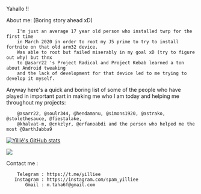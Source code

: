 Yahallo !!

About me:
        (Boring story ahead xD)

        I'm just an average 17 year old person who installed twrp for the first time 
        in March 2020 in order to root my J5 prime to try to install fortnite on that old arm32 device.
        Was able to root but failed miserably in my goal xD (try to figure out why) but thnx 
        to @asarr22 's Project Radical and Project Kebab learned a ton about Android tweaking 
        and the lack of development for that device led to me trying to develop it myself. 


Anyway here's a quick and boring list of some of the people who have 
played in important part in making me who I am today
and helping me throughout my projects:
 


        @asarr22, @soulr344, @hendamanu, @simons1920, @astrako, @stolethesauce, @fiestalake,
        @khalvat-m, @cnkzlyr, @erfanoabdi and the person who helped me the most @DarthJabba9
 
    
     
[![Yillié's GitHub stats](https://github-readme-stats.vercel.app/api?username=yilliee)](https://github.com/anuraghazra/github-readme-stats)

![](https://komarev.com/ghpvc/?username=yilliee)


Contact me :

        Telegram : https://t.me/yilliee   
       Instagram : https://instagram.com/spam_yilliee
           Gmail : m.taha6f@gmail.com
